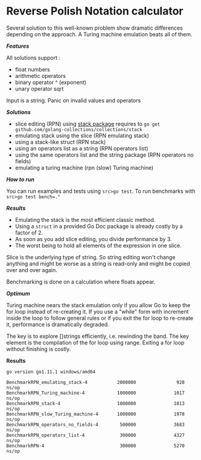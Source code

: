 # Reverse Polish Notation calculator

Several solution to this well-known problem show dramatic differences depending on the approach.
A Turing machine emulation beats all of them.

***Features***

All solutions support :
- float numbers
- arithmetic operators
- binary operator ^ (exponent)
- unary operator sqrt

Input is a string. Panic on invalid values and operators

***Solutions***

- slice editing (RPN) using [stack package](https://godoc.org/github.com/golang-collections/collections/stack)
  requires to `go get github.com/golang-collections/collections/stack`
- emulating stack using the slice (RPN emulating stack)
- using a stack-like struct (RPN stack)
- using an operators list as a string (RPN operators list)
- using the same operators list and the string package (RPN operators no fields)
- emulating a turing machine (rpn (slow) Turing machine)

***How to run***

You can run examples and tests using `src>go test`.
To run benchmarks with `src>go test bench=."`

***Results***

- Emulating the stack is the most efficient classic method.
- Using a `struct` in a provided Go Doc package is already costly by a factor of 2.
- As soon as you add slice editing, you divide performance by 3.
- The worst being to hold all elements of the expression in one slice.

Slice is the underlying type of string. So string editing won't change anything and might be
worse as a string is read-only and might be copied over and over again.

Benchmarking is done on a calculation where floats appear.

***Optimum***

Turing machine nears the stack emulation only if you allow Go to keep the for loop instead of re-creating it.
If you use a "while" form with increment inside the loop to follow general rules or if you exit
the for loop to re-create it, performance is dramatically degraded. 

The key is to explore []strings efficiently, i.e. rewinding the band. The key element is 
the compilation of the for loop using range. Exiting a for loop without finishing is costly.

**Results**
```
go version go1.11.1 windows/amd64

BenchmarkRPN_emulating_stack-4           2000000               928 ns/op
BenchmarkRPN_Turing_machine-4            1000000              1017 ns/op
BenchmarkRPN_stack-4                     1000000              1813 ns/op
BenchmarkRPN_slow_Turing_machine-4       1000000              1978 ns/op
BenchmarkRPN_operators_no_fields-4        500000              3683 ns/op
BenchmarkRPN_operators_list-4             300000              4327 ns/op
BenchmarkRPN-4                            300000              5270 ns/op

```

 
 
 